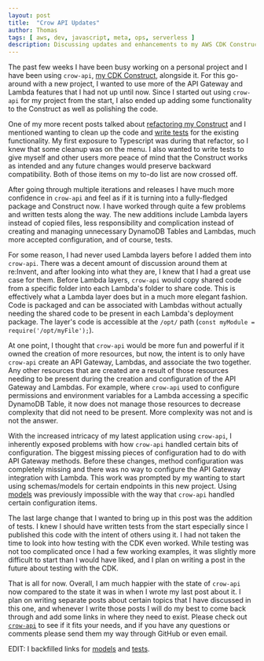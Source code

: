 ```yaml
---
layout: post
title:  "Crow API Updates"
author: Thomas
tags: [ aws, dev, javascript, meta, ops, serverless ]
description: Discussing updates and enhancements to my AWS CDK Construct
---
```


The past few weeks I have been busy working on a personal project and I have been using `crow-api`, [my CDK Construct](/blog/i-made-an-aws-cdk-construct), alongside it. For this go-around with a new project, I wanted to use more of the API Gateway and Lambda features that I had not up until now. Since I started out using `crow-api` for my project from the start, I also ended up adding some functionality to the Construct as well as polishing the code.

One of my more recent posts talked about [refactoring my Construct](/blog/refactoring-my-cdk-construct-for-the-construct-hub) and I mentioned wanting to clean up the code and [write tests](/blog/how-to-write-aws-cdk-tests) for the existing functionality. My first exposure to Typescript was during that refactor, so I knew that some cleanup was on the menu. I also wanted to write tests to give myself and other users more peace of mind that the Construct works as intended and any future changes would preserve backward compatibility. Both of those items on my to-do list are now crossed off.

After going through multiple iterations and releases I have much more confidence in `crow-api` and feel as if it is turning into a fully-fledged package and Construct now. I have worked through quite a few problems and written tests along the way. The new additions include Lambda layers instead of copied files, less responsibility and complication instead of creating and managing unnecessary DynamoDB Tables and Lambdas, much more accepted configuration, and of course, tests.

For some reason, I had never used Lambda layers before I added them into `crow-api`. There was a decent amount of discussion around them at re:Invent, and after looking into what they are, I knew that I had a great use case for them. Before Lambda layers, `crow-api` would copy shared code from a specific folder into each Lambda's folder to share code. This is effectively what a Lambda layer does but in a much more elegant fashion. Code is packaged and can be associated with Lambdas without actually needing the shared code to be present in each Lambda's deployment package. The layer's code is accessible at the `/opt/` path (`const myModule = require('/opt/myFile');`).

At one point, I thought that `crow-api` would be more fun and powerful if it owned the creation of more resources, but now, the intent is to only have `crow-api` create an API Gateway, Lambdas, and associate the two together. Any other resources that are created are a result of those resources needing to be present during the creation and configuration of the API Gateway and Lambdas. For example, where `crow-api` used to configure permissions and environment variables for a Lambda accessing a specific DynamoDB Table, it now does not manage those resources to decrease complexity that did not need to be present. More complexity was not and is not the answer.

With the increased intricacy of my latest application using `crow-api`, I inherently exposed problems with how `crow-api` handled certain bits of configuration. The biggest missing pieces of configuration had to do with API Gateway methods. Before these changes, method configuration was completely missing and there was no way to configure the API Gateway integration with Lambda. This work was prompted by my wanting to start using schemas/models for certain endpoints in this new project. Using [models](/blog/api-gateway-models) was previously impossible with the way that `crow-api` handled certain configuration items.

The last large change that I wanted to bring up in this post was the addition of tests. I knew I should have written tests from the start especially since I published this code with the intent of others using it. I had not taken the time to look into how testing with the CDK even worked. While testing was not too complicated once I had a few working examples, it was slightly more difficult to start than I would have liked, and I plan on writing a post in the future about testing with the CDK.

That is all for now. Overall, I am much happier with the state of `crow-api` now compared to the state it was in when I wrote my last post about it. I plan on writing separate posts about certain topics that I have discussed in this one, and whenever I write those posts I will do my best to come back through and add some links in where they need to exist. Please check out [`crow-api`](https://github.com/thomasstep/crow-api) to see if it fits your needs, and if you have any questions or comments please send them my way through GitHub or even email.

EDIT: I backfilled links for [models](/blog/api-gateway-models) and [tests](/blog/how-to-write-aws-cdk-tests).